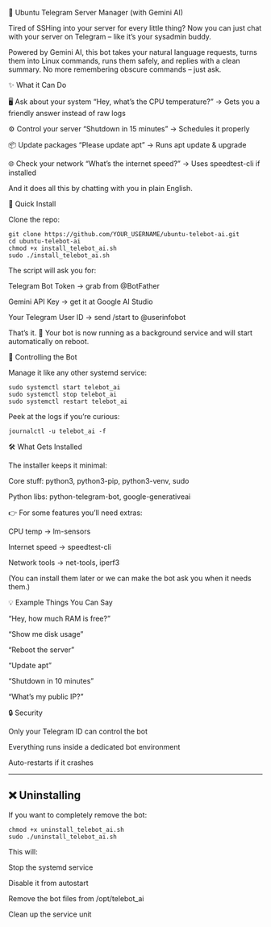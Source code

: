 🤖 Ubuntu Telegram Server Manager (with Gemini AI)

Tired of SSHing into your server for every little thing?
Now you can just chat with your server on Telegram – like it’s your sysadmin buddy.

Powered by Gemini AI, this bot takes your natural language requests, turns them into Linux commands, runs them safely, and replies with a clean summary.
No more remembering obscure commands – just ask.

✨ What it Can Do

🖥️ Ask about your system
“Hey, what’s the CPU temperature?” → Gets you a friendly answer instead of raw logs

⚙️ Control your server
“Shutdown in 15 minutes” → Schedules it properly

📦 Update packages
“Please update apt” → Runs apt update & upgrade

🌐 Check your network
“What’s the internet speed?” → Uses speedtest-cli if installed

And it does all this by chatting with you in plain English.

🚀 Quick Install

Clone the repo:

```
git clone https://github.com/YOUR_USERNAME/ubuntu-telebot-ai.git
cd ubuntu-telebot-ai
chmod +x install_telebot_ai.sh
sudo ./install_telebot_ai.sh
```

The script will ask you for:

Telegram Bot Token → grab from @BotFather

Gemini API Key → get it at Google AI Studio

Your Telegram User ID → send /start to @userinfobot

That’s it. 🎉 Your bot is now running as a background service and will start automatically on reboot.

🔧 Controlling the Bot

Manage it like any other systemd service:

```
sudo systemctl start telebot_ai
sudo systemctl stop telebot_ai
sudo systemctl restart telebot_ai
```

Peek at the logs if you’re curious:
```
journalctl -u telebot_ai -f
```
🛠️ What Gets Installed

The installer keeps it minimal:

Core stuff: python3, python3-pip, python3-venv, sudo

Python libs: python-telegram-bot, google-generativeai

👉 For some features you’ll need extras:

CPU temp → lm-sensors

Internet speed → speedtest-cli

Network tools → net-tools, iperf3

(You can install them later or we can make the bot ask you when it needs them.)

💡 Example Things You Can Say

“Hey, how much RAM is free?”

“Show me disk usage”

“Reboot the server”

“Update apt”

“Shutdown in 10 minutes”

“What’s my public IP?”

🔒 Security

Only your Telegram ID can control the bot

Everything runs inside a dedicated bot environment

Auto-restarts if it crashes

---

## ❌ Uninstalling

If you want to completely remove the bot:
```
chmod +x uninstall_telebot_ai.sh
sudo ./uninstall_telebot_ai.sh
```
This will:

Stop the systemd service

Disable it from autostart

Remove the bot files from /opt/telebot_ai

Clean up the service unit
